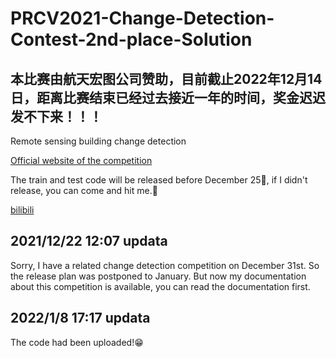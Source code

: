 # PRCV2021-Change-Detection-Contest-2nd-place-Solution

## 本比赛由**航天宏图**公司赞助，目前截止2022年12月14日，距离比赛结束已经过去接近一年的时间，奖金迟迟发不下来！！！

Remote sensing building change detection

[Official website of the competition](https://captain-whu.github.io/PRCV2021_RS/index.html)

The train and test code will be released before December 25🎄, if I didn't release, you can come and hit me.🤪

[bilibili](https://www.bilibili.com/video/BV1TM4y1w7aa?spm_id_from=333.999.0.0&vd_source=0b14de2ebd544086cd89f0c967759f8d)

## 2021/12/22 12:07 updata

Sorry, I have a related change detection competition on December 31st. So the release plan was postponed to January.
But now my documentation about this competition is available, you can read the documentation first.

## 2022/1/8 17:17 updata

The code had been uploaded!😁
